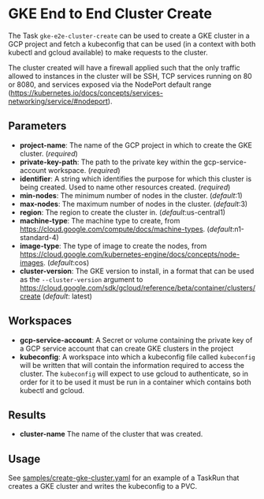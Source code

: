 # GKE End to End Cluster Create

The Task `gke-e2e-cluster-create` can be used to create a GKE cluster in a GCP
project and fetch a kubeconfig that can be used (in a context with both kubectl and gcloud
available) to make requests to the cluster.

The cluster created will have a firewall applied such that the only traffic allowed to instances
in the cluster will be SSH, TCP services running on 80 or 8080, and services exposed via the
NodePort default range (https://kubernetes.io/docs/concepts/services-networking/service/#nodeport).

## Parameters

* **project-name**: The name of the GCP project in which to create the GKE cluster. (_required_)
* **private-key-path**: The path to the private key within the gcp-service-account workspace. (_required_)
* **identifier**: A string which identifies the purpose for which this cluster is being created. Used to name other resources created. (_required_)
* **min-nodes**: The minimum number of nodes in the cluster. (_default_:1)
* **max-nodes**: The maximum number of nodes in the cluster. (_default_:3)
* **region**: The region to create the cluster in. (_default_:us-central1)
* **machine-type**: The machine type to create, from
  https://cloud.google.com/compute/docs/machine-types. (_default_:n1-standard-4)
* **image-type**: The type of image to create the nodes, from
  https://cloud.google.com/kubernetes-engine/docs/concepts/node-images. (_default_:cos)
* **cluster-version**: The GKE version to install, in a format that can be used as the
    `--cluster-version` argument to https://cloud.google.com/sdk/gcloud/reference/beta/container/clusters/create
    (_default_: latest)

## Workspaces

* **gcp-service-account**: A Secret or volume containing the private key of a GCP service account
  that can create GKE clusters in the project
* **kubeconfig**: A workspace into which a kubeconfig file called `kubeconfig` will be written that
  will contain the information required to access the cluster. The `kubeconfig` will expect to use
  gcloud to authenticate, so in order for it to be used it must be run in a container which contains
  both kubectl and gcloud.

## Results

* **cluster-name** The name of the cluster that was created.

## Usage

See [samples/create-gke-cluster.yaml](samples/create-gke-cluster.yaml) for an example of a TaskRun
that creates a GKE cluster and writes the kubeconfig to a PVC.
